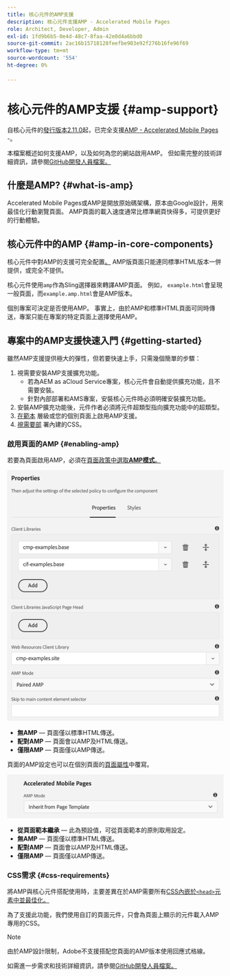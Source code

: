 ```yaml
---
title: 核心元件的AMP支援
description: 核心元件支援AMP - Accelerated Mobile Pages
role: Architect, Developer, Admin
exl-id: 1fd9b6b5-0e4d-48c7-8faa-42e0d4a6bbd0
source-git-commit: 2ac16b15718128feefbe903e92f276b16fe96f69
workflow-type: tm+mt
source-wordcount: '554'
ht-degree: 0%

---
```


# 核心元件的AMP支援 {#amp-support}

自核心元件的[發行版本2.11.0](/help/versions.md)起，已完全支援[AMP - Accelerated Mobile Pages](https://developers.google.com/amp) -。

本檔案概述如何支援AMP，以及如何為您的網站啟用AMP。 但如需完整的技術詳細資訊，請參閱[GitHub開發人員檔案。](https://github.com/adobe/aem-core-wcm-components/tree/master/extensions/amp)

## 什麼是AMP? {#what-is-amp}

Accelerated Mobile Pages或AMP是開放原始碼架構，原本由Google設計，用來最佳化行動瀏覽頁面。 AMP頁面的載入速度通常比標準網頁快得多，可提供更好的行動體驗。

## 核心元件中的AMP {#amp-in-core-components}

核心元件中對AMP的支援可完全配置[。](#enabling-amp) AMP版頁面只能連同標準HTML版本一併提供，或完全不提供。

核心元件使用`amp`作為Sling選擇器來轉譯AMP頁面。 例如， `example.html`會呈現一般頁面，而`example.amp.html`會是AMP版本。

個別專案可決定是否使用AMP。 事實上，由於AMP和標準HTML頁面可同時傳送，專案只能在專案的特定頁面上選擇使用AMP。

## 專案中的AMP支援快速入門 {#getting-started}

雖然AMP支援提供極大的彈性，但若要快速上手，只需幾個簡單的步驟：

1. 視需要安裝AMP支援擴充功能。
   * 若為AEM as aCloud Service專案，核心元件會自動提供擴充功能，且不需要安裝。
   * 針對內部部署和AMS專案，安裝核心元件時必須明確安裝擴充功能。
1. 安裝AMP擴充功能後，元件作者必須將元件超類型指向擴充功能中的超類型。
1. [在範本](#enabling-amp) 層級或您的個別頁面上啟用AMP支援。
1. [視需要部](#css-requirements) 署內建的CSS。

### 啟用頁面的AMP {#enabling-amp}

若要為頁面啟用AMP，必須在[頁面政策中選取&#x200B;**AMP模式**。](https://experienceleague.adobe.com/docs/experience-manager-cloud-service/sites/authoring/features/templates.html#editing-a-template-page-policy-template-author-developer)

![AMP頁策略選項](/help/assets/amp-policy.png)

* **無AMP**  — 頁面僅以標準HTML傳送。
* **配對AMP**  — 頁面會以AMP及HTML傳送。
* **僅限AMP**  — 頁面僅以AMP傳送。

頁面的AMP設定也可以在個別頁面的[頁面屬性](https://experienceleague.adobe.com/docs/experience-manager-cloud-service/sites/authoring/fundamentals/page-properties.html)中覆寫。

![AMP頁面屬性](/help/assets/amp-page-properties.png)

* **從頁面範本繼承**  — 此為預設值，可從頁面範本的原則取用設定。
* **無AMP**  — 頁面僅以標準HTML傳送。
* **配對AMP**  — 頁面會以AMP及HTML傳送。
* **僅限AMP**  — 頁面僅以AMP傳送。

### CSS需求 {#css-requirements}

將AMP與核心元件搭配使用時，主要差異在於AMP需要所有[CSS內嵌於`<head>`元素中並最佳化。](including-clientlibs.md#inlining)

為了支援此功能，我們使用自訂的頁面元件，只會為頁面上顯示的元件載入AMP專用的CSS。

>[!NOTE]
>
>由於AMP設計限制，Adobe不支援搭配您頁面的AMP版本使用回應式格線。

如需進一步需求和技術詳細資訊，請參閱[GitHub開發人員檔案。](https://github.com/adobe/aem-core-wcm-components/tree/master/extensions/amp)
